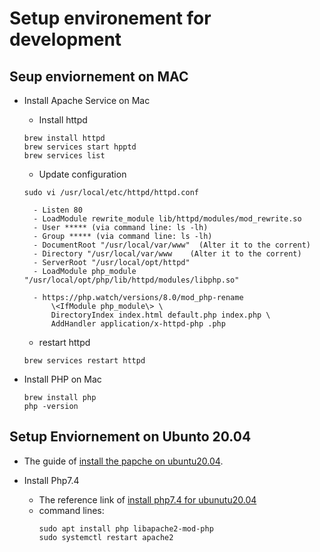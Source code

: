 # Setup environement for development

## Seup enviornement on MAC
- Install Apache Service on Mac
    -   Install httpd
    ```
    brew install httpd
    brew services start hpptd
    brew services list
    ```
    

    -   Update configuration
    ```
    sudo vi /usr/local/etc/httpd/httpd.conf
    ```   
        - Listen 80
        - LoadModule rewrite_module lib/httpd/modules/mod_rewrite.so
        - User ***** (via command line: ls -lh)
        - Group ***** (via command line: ls -lh)
        - DocumentRoot "/usr/local/var/www"  (Alter it to the corrent)
        - Directory "/usr/local/var/www    (Alter it to the corrent)
        - ServerRoot "/usr/local/opt/httpd"
        - LoadModule php_module "/usr/local/opt/php/lib/httpd/modules/libphp.so"

        - https://php.watch/versions/8.0/mod_php-rename    
            \<IfModule php_module\> \
            DirectoryIndex index.html default.php index.php \
            AddHandler application/x-httpd-php .php

    -  restart httpd 
    ```
    brew services restart httpd     
    ```


-   Install PHP on Mac
    ```
    brew install php
    php -version
    ```


## Setup Enviornement on Ubunto 20.04
-   The guide of [install the papche on ubuntu20.04](https://www.digitalocean.com/community/tutorials/how-to-install-the-apache-web-server-on-ubuntu-20-04).

-   Install Php7.4
    -   The reference link of [install php7.4 for ubunutu20.04](https://linuxize.com/post/how-to-install-php-on-ubuntu-20-04/)
    -   command lines:
        ``` 
        sudo apt install php libapache2-mod-php
        sudo systemctl restart apache2 
        ```
        
  
